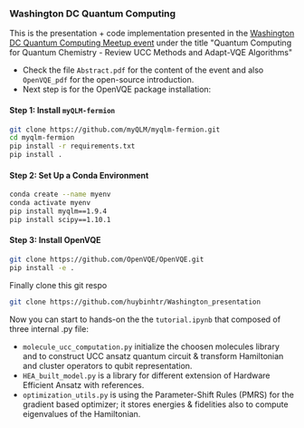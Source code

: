 ### Washington DC Quantum Computing
This is the presentation + code implementation presented in the [Washington DC Quantum Computing Meetup event](https://www.linkedin.com/events/quantumcomputingforquantumchemi7256029632620019712/comments/) under the title "Quantum Computing for Quantum Chemistry - Review UCC Methods and Adapt-VQE Algorithms"

- Check the file `Abstract.pdf` for the content of the event and also `OpenVQE_pdf` for the open-source introduction.
- Next step is for the OpenVQE package installation:

#### Step 1: Install `myQLM-fermion`
```bash
git clone https://github.com/myQLM/myqlm-fermion.git
cd myqlm-fermion
pip install -r requirements.txt
pip install .
```
#### Step 2: Set Up a Conda Environment
```bash
conda create --name myenv
conda activate myenv
pip install myqlm==1.9.4
pip install scipy==1.10.1
```

#### Step 3: Install OpenVQE

```bash
git clone https://github.com/OpenVQE/OpenVQE.git
pip install -e .
```
Finally clone this git respo 
```bash
git clone https://github.com/huybinhtr/Washington_presentation
```


Now you can start to hands-on the the `tutorial.ipynb` that composed of three internal .py file:
- `molecule_ucc_computation.py` initialize the choosen molecules library and to construct UCC ansatz quantum circuit & transform Hamiltonian and cluster operators to qubit representation.
- `HEA_built_model.py` is a library for different extension of Hardware Efficient Ansatz with references.
- `optimization_utils.py` is using the Parameter-Shift Rules (PMRS) for the gradient based optimizer; it stores energies & fidelities also to compute eigenvalues of the Hamiltonian.

